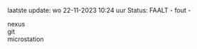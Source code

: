 laatste update: 
wo 22-11-2023 10:24   uur 
Status: FAALT - fout - 
<div class="service R">nexus</div><div class="service R">git</div><div class="service Y">microstation</div>